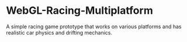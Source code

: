 # WebGL-Racing-Multiplatform
A simple racing game prototype that works on various platforms and has realistic car physics and drifting mechanics. 

